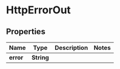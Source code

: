 

# HttpErrorOut


## Properties

Name | Type | Description | Notes
------------ | ------------- | ------------- | -------------
**error** | **String** |  | 



